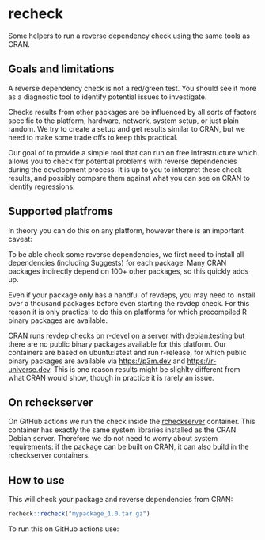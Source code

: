 # recheck

Some helpers to run a reverse dependency check using the same tools as CRAN.

## Goals and limitations

A reverse dependency check is not a red/green test. You should see it more as a
diagnostic tool to identify potential issues to investigate.

Checks results from other packages are be influenced by all sorts of factors 
specific to the platform, hardware, network, system setup, or just plain random.
We try to create a setup and get results similar to CRAN, but we need to make 
some trade offs to keep this practical.

Our goal of to provide a simple tool that can run on free infrastructure which
allows you to check for potential problems with reverse dependencies during the 
development process. It is up to you to interpret these check results, and 
possibly compare them against what you can see on CRAN to identify regressions.


## Supported platfroms

In theory you can do this on any platform, however there is an important caveat:

To be able check some reverse dependencies, we first need to install all dependencies
(including Suggests) for each package. Many CRAN packages indirectly depend on 100+
other packages, so this quickly adds up. 

Even if your package only has a handful of revdeps, you may need to install over a 
thousand packages before even starting the revdep check. For this reason it is
only practical to do this on platforms for which precompiled R binary packages 
are available.

CRAN runs revdep checks on r-devel on a server with debian:testing but there are 
no public binary packages available for this platform. Our containers are based on
ubuntu:latest and run r-release, for which public binary packages are available 
via https://p3m.dev and https://r-universe.dev. This is one reason results might 
be slighlty different from what CRAN would show, though in practice it is rarely 
an issue.

## On rcheckserver

On GitHub actions we run the check inside the [rcheckserver](https://github.com/r-devel/rcheckserver)
container. This container has exactly the same system libraries installed as the
CRAN Debian server. Therefore we do not need to worry about system requirements: 
if the package can be built on CRAN, it can also build in the rcheckserver containers.


## How to use

This will check your package and reverse dependencies from CRAN:

```r
recheck::recheck("mypackage_1.0.tar.gz")
```

To run this on GitHub actions use:


